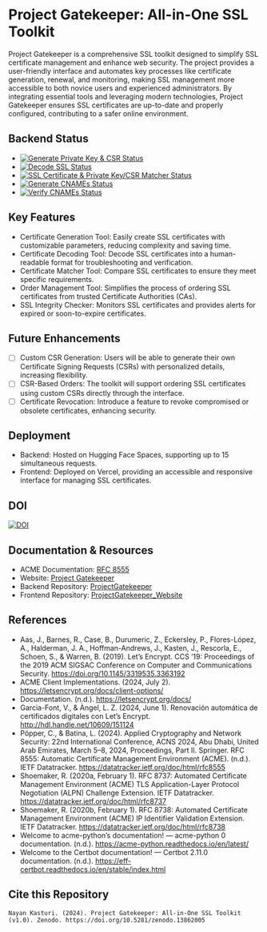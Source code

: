 # Project Gatekeeper: All-in-One SSL Toolkit
Project Gatekeeper is a comprehensive SSL toolkit designed to simplify SSL certificate management and enhance web security. The project provides a user-friendly interface and automates key processes like certificate generation, renewal, and monitoring, making SSL management more accessible to both novice users and experienced administrators. By integrating essential tools and leveraging modern technologies, Project Gatekeeper ensures SSL certificates are up-to-date and properly configured, contributing to a safer online environment.

## Backend Status
- [![Generate Private Key & CSR Status](https://github.com/RaannaKasturi/ProjectGatekeeper/actions/workflows/pvtcsr.yml/badge.svg)](https://github.com/RaannaKasturi/ProjectGatekeeper/actions/workflows/pvtcsr.yml)
- [![Decode SSL Status](https://github.com/RaannaKasturi/ProjectGatekeeper/actions/workflows/decodessl.yml/badge.svg)](https://github.com/RaannaKasturi/ProjectGatekeeper/actions/workflows/decodessl.yml)
- [![SSL Certificate & Private Key/CSR Matcher Status](https://github.com/RaannaKasturi/ProjectGatekeeper/actions/workflows/matcher.yml/badge.svg)](https://github.com/RaannaKasturi/ProjectGatekeeper/actions/workflows/matcher.yml)
- [![Generate CNAMEs Status](https://github.com/RaannaKasturi/ProjectGatekeeper/actions/workflows/generatecname.yml/badge.svg)](https://github.com/RaannaKasturi/ProjectGatekeeper/actions/workflows/generatecname.yml)
- [![Verify CNAMEs Status](https://github.com/RaannaKasturi/ProjectGatekeeper/actions/workflows/main.yml/badge.svg)](https://github.com/RaannaKasturi/ProjectGatekeeper/actions/workflows/main.yml)

## Key Features
- Certificate Generation Tool: Easily create SSL certificates with customizable parameters, reducing complexity and saving time.
- Certificate Decoding Tool: Decode SSL certificates into a human-readable format for troubleshooting and verification.
- Certificate Matcher Tool: Compare SSL certificates to ensure they meet specific requirements.
- Order Management Tool: Simplifies the process of ordering SSL certificates from trusted Certificate Authorities (CAs).
- SSL Integrity Checker: Monitors SSL certificates and provides alerts for expired or soon-to-expire certificates.

## Future Enhancements
- [ ] Custom CSR Generation: Users will be able to generate their own Certificate Signing Requests (CSRs) with personalized details, increasing flexibility.
- [ ] CSR-Based Orders: The toolkit will support ordering SSL certificates using custom CSRs directly through the interface.
- [ ] Certificate Revocation: Introduce a feature to revoke compromised or obsolete certificates, enhancing security.

## Deployment
- Backend: Hosted on Hugging Face Spaces, supporting up to 15 simultaneous requests.
- Frontend: Deployed on Vercel, providing an accessible and responsive interface for managing SSL certificates.

## DOI
[![DOI](https://zenodo.org/badge/DOI/10.5281/zenodo.13862005.svg)](https://doi.org/10.5281/zenodo.13862005)

## Documentation & Resources
- ACME Documentation: [RFC 8555](https://datatracker.ietf.org/doc/html/rfc8555)
- Website: [Project Gatekeeper](https://projectgatekeeper.vercel.app/)
- Backend Repository: [ProjectGatekeeper](https://github.com/raannakasturi/projectgatekeeper)
- Frontend Repository: [ProjectGatekeeper_Website](https://github.com/raannakasturi/projectgatekeeper_website)

## References
- Aas, J., Barnes, R., Case, B., Durumeric, Z., Eckersley, P., Flores-López, A., Halderman, J. A., Hoffman-Andrews, J., Kasten, J., Rescorla, E., Schoen, S., & Warren, B. (2019). Let’s Encrypt. CCS ’19: Proceedings of the 2019 ACM SIGSAC Conference on Computer and Communications Security. https://doi.org/10.1145/3319535.3363192
- ACME Client Implementations. (2024, July 2). https://letsencrypt.org/docs/client-options/
- Documentation. (n.d.). https://letsencrypt.org/docs/
- Garcia-Font, V., & Àngel, L. Z. (2024, June 1). Renovación automática de certificados digitales con Let’s Encrypt. http://hdl.handle.net/10609/151124
- Pöpper, C., & Batina, L. (2024). Applied Cryptography and Network Security: 22nd International Conference, ACNS 2024, Abu Dhabi, United Arab Emirates, March 5–8, 2024, Proceedings, Part II. Springer. RFC 8555: Automatic Certificate Management Environment (ACME). (n.d.). IETF Datatracker. https://datatracker.ietf.org/doc/html/rfc8555
- Shoemaker, R. (2020a, February 1). RFC 8737: Automated Certificate Management Environment (ACME) TLS Application-Layer Protocol Negotiation (ALPN) Challenge Extension. IETF Datatracker. https://datatracker.ietf.org/doc/html/rfc8737
- Shoemaker, R. (2020b, February 1). RFC 8738: Automated Certificate Management Environment (ACME) IP Identifier Validation Extension. IETF Datatracker. https://datatracker.ietf.org/doc/html/rfc8738
- Welcome to acme-python’s documentation! — acme-python 0 documentation. (n.d.). https://acme-python.readthedocs.io/en/latest/
- Welcome to the Certbot documentation! — Certbot 2.11.0 documentation. (n.d.). https://eff-certbot.readthedocs.io/en/stable/index.html

## Cite this Repository
```
Nayan Kasturi. (2024). Project Gatekeeper: All-in-One SSL Toolkit (v1.0). Zenodo. https://doi.org/10.5281/zenodo.13862005
```
